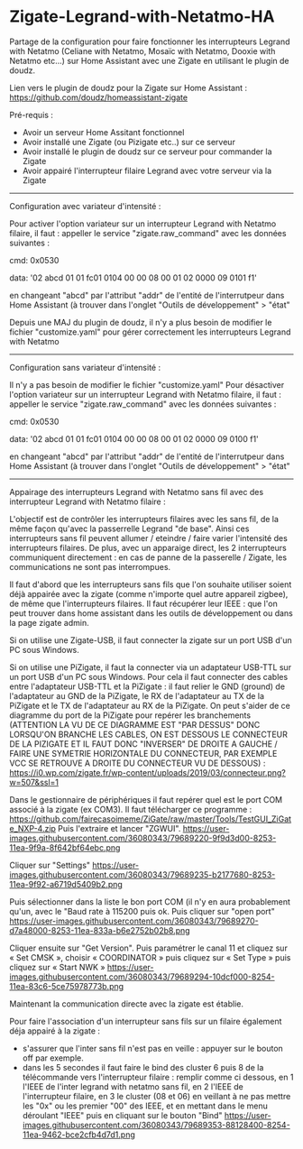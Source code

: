 # Zigate-Legrand-with-Netatmo-HA
Partage de la configuration pour faire fonctionner les interrupteurs Legrand with Netatmo (Celiane with Netatmo, Mosaïc with Netatmo, Dooxie with Netatmo etc...) sur Home Assistant avec une Zigate en utilisant le plugin de doudz.

Lien vers le plugin de doudz pour la Zigate sur Home Assistant :
https://github.com/doudz/homeassistant-zigate

Pré-requis :
- Avoir un serveur Home Assitant fonctionnel
- Avoir installé une Zigate (ou Pizigate etc..) sur ce serveur
- Avoir installé le plugin de doudz sur ce serveur pour commander la Zigate
- Avoir appairé l'interrupteur filaire Legrand avec votre serveur via la Zigate

_____________________________________________________________________________
Configuration avec variateur d'intensité :

Pour activer l'option variateur sur un interrupteur Legrand with Netatmo filaire, il faut : appeller le service "zigate.raw_command" avec les données suivantes :

cmd: 0x0530

data: '02 abcd 01 01 fc01 0104 00 00 08 00 01 02 0000 09 0101 f1'

en changeant "abcd" par l'attribut "addr" de l'entité de l'interrutpeur dans Home Assistant (à trouver dans l'onglet "Outils de développement" > "état"

Depuis une MAJ du plugin de doudz, il n'y a plus besoin de modifier le fichier "customize.yaml" pour gérer correctement les interrupteurs Legrand with Netatmo
________________________________________________________________________________
Configuration sans variateur d'intensité :

Il n'y a pas besoin de modifier le fichier "customize.yaml"
Pour désactiver l'option variateur sur un interrupteur Legrand with Netatmo filaire, il faut : appeller le service "zigate.raw_command" avec les données suivantes :

cmd: 0x0530

data: '02 abcd 01 01 fc01 0104 00 00 08 00 01 02 0000 09 0100 f1'

en changeant "abcd" par l'attribut "addr" de l'entité de l'interrutpeur dans Home Assistant (à trouver dans l'onglet "Outils de développement" > "état"

_____________________________________________________________________________
Appairage des interrupteurs Legrand with Netatmo sans fil avec des interrupteur Legrand with Netatmo filaire :

L'objectif est de contrôler les interrupteurs filaires avec les sans fil, de la même façon qu'avec la passerrelle Legrand "de base". Ainsi ces interrupteurs sans fil peuvent allumer / eteindre / faire varier l'intensité des interrupteurs filaires. De plus, avec un apparaige direct, les 2 interrupteurs communiquent directement : en cas de panne de la passerelle / Zigate, les communications ne sont pas interrompues.

Il faut d'abord que les interrupteurs sans fils que l'on souhaite utiliser soient déjà appairée avec la zigate (comme n'importe quel autre appareil zigbee), de même que l'interrupteurs filaires.
Il faut récupérer leur IEEE : que l'on peut trouver dans home assistant dans les outils de développement ou dans la page zigate admin.

Si on utilise une Zigate-USB, il faut connecter la zigate sur un port USB d'un PC sous Windows.

Si on utilise une PiZigate, il faut la connecter via un adaptateur USB-TTL sur un port USB d'un PC sous Windows. Pour cela il faut connecter des cables entre l'adaptateur USB-TTL et la PiZigate : il faut relier le GND (ground) de l'adaptateur au GND de la PiZigate, le RX de l'adaptateur au TX de la PiZigate et le TX de l'adaptateur au RX de la PiZigate.
On peut s'aider de ce diagramme du port de la PiZigate pour repérer les branchements (ATTENTION LA VU DE CE DIAGRAMME EST "PAR DESSUS" DONC LORSQU'ON BRANCHE LES CABLES, ON EST DESSOUS LE CONNECTEUR DE LA PIZIGATE ET IL FAUT DONC "INVERSER" DE DROITE A GAUCHE / FAIRE UNE SYMETRIE HORIZONTALE DU CONNECTEUR, PAR EXEMPLE VCC SE RETROUVE A DROITE DU CONNECTEUR VU DE DESSOUS) :
https://i0.wp.com/zigate.fr/wp-content/uploads/2019/03/connecteur.png?w=507&ssl=1

Dans le gestionnaire de périphériques il faut repérer quel est le port COM associé à la zigate (ex COM3).
Il faut télécharger ce programme : https://github.com/fairecasoimeme/ZiGate/raw/master/Tools/TestGUI_ZiGate_NXP-4.zip
Puis l'extraire et lancer "ZGWUI".
https://user-images.githubusercontent.com/36080343/79689220-9f9d3d00-8253-11ea-9f9a-8f642bf64ebc.png

Cliquer sur "Settings"
https://user-images.githubusercontent.com/36080343/79689235-b2177680-8253-11ea-9f92-a6719d5409b2.png

Puis sélectionner dans la liste le bon port COM (il n'y en aura probablement qu'un, avec le "Baud rate à 115200 puis ok.
Puis cliquer sur "open port"
https://user-images.githubusercontent.com/36080343/79689270-d7a48000-8253-11ea-833a-b6e2752b02b8.png

Cliquer ensuite sur "Get Version".
Puis paramétrer le canal 11 et cliquez sur « Set CMSK », choisir « COORDINATOR » puis cliquez sur « Set Type » puis cliquez sur « Start NWK »
https://user-images.githubusercontent.com/36080343/79689294-10dcf000-8254-11ea-83c6-5ce75978773b.png

Maintenant la communication directe avec la zigate est établie.

Pour faire l'association d'un interrupteur sans fils sur un filaire également déja appairé à la zigate :
- s'assurer que l'inter sans fil n'est pas en veille : appuyer sur le bouton off par exemple.
- dans les 5 secondes il faut faire le bind des cluster 6 puis 8 de la télécommande vers l'interrupteur filaire : remplir comme ci dessous, en 1 l'IEEE de l'inter legrand with netatmo sans fil, en 2 l'IEEE de l'interrupteur filaire, en 3 le cluster (08 et 06) en veillant à ne pas mettre les "0x" ou les premier "00" des IEEE, et en mettant dans le menu déroulant "IEEE" puis en cliquant sur le bouton "Bind"
https://user-images.githubusercontent.com/36080343/79689353-88128400-8254-11ea-9462-bce2cfb4d7d1.png


